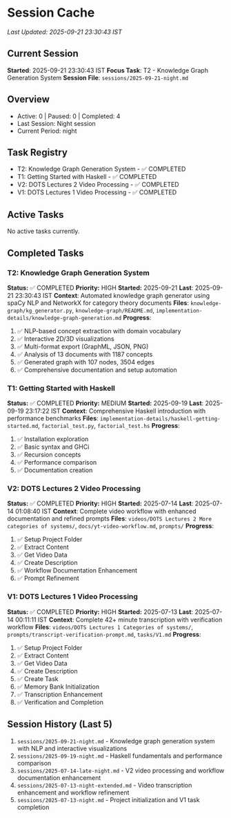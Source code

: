 # Session Cache
*Last Updated: 2025-09-21 23:30:43 IST*

## Current Session
**Started**: 2025-09-21 23:30:43 IST
**Focus Task**: T2 - Knowledge Graph Generation System
**Session File**: `sessions/2025-09-21-night.md`

## Overview
- Active: 0 | Paused: 0 | Completed: 4
- Last Session: Night session
- Current Period: night

## Task Registry
- T2: Knowledge Graph Generation System - ✅ COMPLETED
- T1: Getting Started with Haskell - ✅ COMPLETED
- V2: DOTS Lectures 2 Video Processing - ✅ COMPLETED
- V1: DOTS Lectures 1 Video Processing - ✅ COMPLETED

## Active Tasks
No active tasks currently.

## Completed Tasks
### T2: Knowledge Graph Generation System
**Status:** ✅ COMPLETED **Priority:** HIGH
**Started:** 2025-09-21 **Last**: 2025-09-21 23:30:43 IST
**Context**: Automated knowledge graph generator using spaCy NLP and NetworkX for category theory documents
**Files**: `knowledge-graph/kg_generator.py`, `knowledge-graph/README.md`, `implementation-details/knowledge-graph-generation.md`
**Progress**:
1. ✅ NLP-based concept extraction with domain vocabulary
2. ✅ Interactive 2D/3D visualizations
3. ✅ Multi-format export (GraphML, JSON, PNG)
4. ✅ Analysis of 13 documents with 1187 concepts
5. ✅ Generated graph with 107 nodes, 3504 edges
6. ✅ Comprehensive documentation and setup automation

### T1: Getting Started with Haskell
**Status:** ✅ COMPLETED **Priority:** MEDIUM
**Started:** 2025-09-19 **Last**: 2025-09-19 23:17:22 IST
**Context**: Comprehensive Haskell introduction with performance benchmarks
**Files**: `implementation-details/haskell-getting-started.md`, `factorial_test.py`, `factorial_test.hs`
**Progress**:
1. ✅ Installation exploration
2. ✅ Basic syntax and GHCi
3. ✅ Recursion concepts
4. ✅ Performance comparison
5. ✅ Documentation creation

### V2: DOTS Lectures 2 Video Processing
**Status:** ✅ COMPLETED **Priority:** HIGH
**Started:** 2025-07-14 **Last**: 2025-07-14 01:08:40 IST
**Context**: Complete video workflow with enhanced documentation and refined prompts
**Files**: `videos/DOTS Lectures 2 More categories of systems/`, `docs/yt-video-workflow.md`, `prompts/`
**Progress**:
1. ✅ Setup Project Folder
2. ✅ Extract Content
3. ✅ Get Video Data
4. ✅ Create Description
5. ✅ Workflow Documentation Enhancement
6. ✅ Prompt Refinement

### V1: DOTS Lectures 1 Video Processing
**Status:** ✅ COMPLETED **Priority:** HIGH
**Started:** 2025-07-13 **Last**: 2025-07-14 00:11:11 IST
**Context**: Complete 42+ minute transcription with verification workflow
**Files**: `videos/DOTS Lectures 1 Categories of systems/`, `prompts/transcript-verification-prompt.md`, `tasks/V1.md`
**Progress**:
1. ✅ Setup Project Folder
2. ✅ Extract Content
3. ✅ Get Video Data
4. ✅ Create Description
5. ✅ Create Task
6. ✅ Memory Bank Initialization
7. ✅ Transcription Enhancement
8. ✅ Verification and Completion

## Session History (Last 5)
1. `sessions/2025-09-21-night.md` - Knowledge graph generation system with NLP and interactive visualizations
2. `sessions/2025-09-19-night.md` - Haskell fundamentals and performance comparison
3. `sessions/2025-07-14-late-night.md` - V2 video processing and workflow documentation enhancement
4. `sessions/2025-07-13-night-extended.md` - Video transcription enhancement and workflow refinement
5. `sessions/2025-07-13-night.md` - Project initialization and V1 task completion
